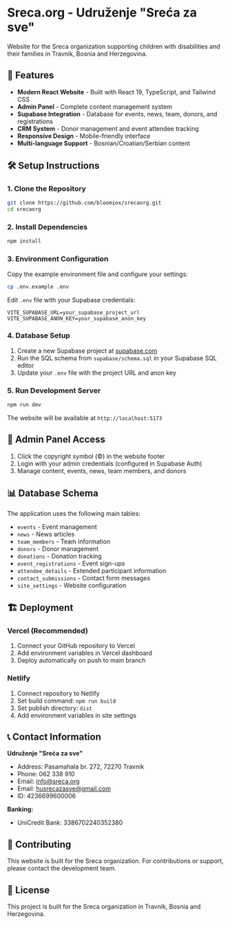 # Sreca.org - Udruženje "Sreća za sve"

Website for the Sreca organization supporting children with disabilities and their families in Travnik, Bosnia and Herzegovina.

## 🚀 Features

- **Modern React Website** - Built with React 19, TypeScript, and Tailwind CSS
- **Admin Panel** - Complete content management system
- **Supabase Integration** - Database for events, news, team, donors, and registrations
- **CRM System** - Donor management and event attendee tracking
- **Responsive Design** - Mobile-friendly interface
- **Multi-language Support** - Bosnian/Croatian/Serbian content

## 🛠️ Setup Instructions

### 1. Clone the Repository
```bash
git clone https://github.com/bloomiox/srecaorg.git
cd srecaorg
```

### 2. Install Dependencies
```bash
npm install
```

### 3. Environment Configuration
Copy the example environment file and configure your settings:
```bash
cp .env.example .env
```

Edit `.env` file with your Supabase credentials:
```env
VITE_SUPABASE_URL=your_supabase_project_url
VITE_SUPABASE_ANON_KEY=your_supabase_anon_key
```

### 4. Database Setup
1. Create a new Supabase project at [supabase.com](https://supabase.com)
2. Run the SQL schema from `supabase/schema.sql` in your Supabase SQL editor
3. Update your `.env` file with the project URL and anon key

### 5. Run Development Server
```bash
npm run dev
```

The website will be available at `http://localhost:5173`

## 🔐 Admin Panel Access

1. Click the copyright symbol (©) in the website footer
2. Login with your admin credentials (configured in Supabase Auth)
3. Manage content, events, news, team members, and donors

## 📊 Database Schema

The application uses the following main tables:
- `events` - Event management
- `news` - News articles
- `team_members` - Team information
- `donors` - Donor management
- `donations` - Donation tracking
- `event_registrations` - Event sign-ups
- `attendee_details` - Extended participant information
- `contact_submissions` - Contact form messages
- `site_settings` - Website configuration

## 🏗️ Deployment

### Vercel (Recommended)
1. Connect your GitHub repository to Vercel
2. Add environment variables in Vercel dashboard
3. Deploy automatically on push to main branch

### Netlify
1. Connect repository to Netlify
2. Set build command: `npm run build`
3. Set publish directory: `dist`
4. Add environment variables in site settings

## 📞 Contact Information

**Udruženje "Sreća za sve"**
- Address: Pasamahala br. 272, 72270 Travnik
- Phone: 062 338 910
- Email: info@sreca.org
- Email: husrecazasve@gmail.com
- ID: 4236699600006

**Banking:**
- UniCredit Bank: 3386702240352380

## 🤝 Contributing

This website is built for the Sreca organization. For contributions or support, please contact the development team.

## 📄 License

This project is built for the Sreca organization in Travnik, Bosnia and Herzegovina.